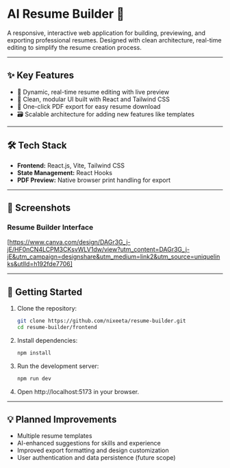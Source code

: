 # AI Resume Builder 🎯

A responsive, interactive web application for building, previewing, and exporting professional resumes. Designed with clean architecture, real-time editing to simplify the resume creation process.

---

## ✨ **Key Features**

* 📝 Dynamic, real-time resume editing with live preview
* 🎨 Clean, modular UI built with React and Tailwind CSS
* 📄 One-click PDF export for easy resume download
* 🗃️ Scalable architecture for adding new features like templates

---

## 🛠 **Tech Stack**

* **Frontend:** React.js, Vite, Tailwind CSS
* **State Management:** React Hooks
* **PDF Preview:** Native browser print handling for export

---

## 📸 **Screenshots**

### Resume Builder Interface

[https://www.canva.com/design/DAGr3G_j-jE/HF0nCN4LCPM3CKsvWLV1dw/view?utm_content=DAGr3G_j-jE&utm_campaign=designshare&utm_medium=link2&utm_source=uniquelinks&utlId=h192fde7706]

---

## 🚀 **Getting Started**

1. Clone the repository:

   ```bash
   git clone https://github.com/nixeeta/resume-builder.git
   cd resume-builder/frontend
   ```

2. Install dependencies:

   ```bash
   npm install
   ```

3. Run the development server:

   ```bash
   npm run dev
   ```

4. Open http://localhost:5173 in your browser.

---

## 💡 **Planned Improvements**

* Multiple resume templates
* AI-enhanced suggestions for skills and experience
* Improved export formatting and design customization
* User authentication and data persistence (future scope)
